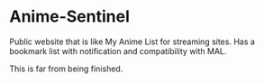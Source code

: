 # Anime-Sentinel
Public website that is like My Anime List for streaming sites. Has a bookmark list with notification and compatibility with MAL.

This is far from being finished.
